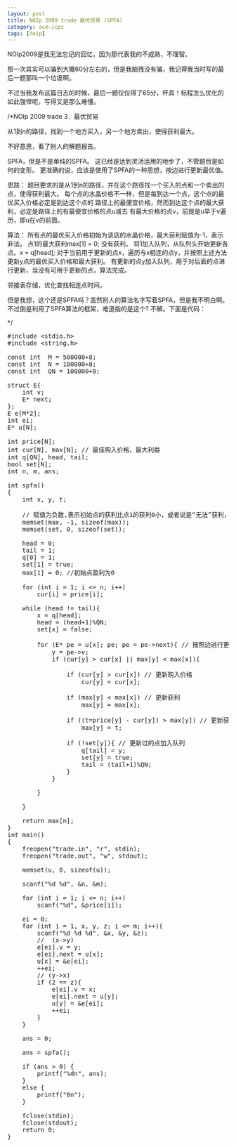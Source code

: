 ```yaml
---
layout: post
title: NOIp 2009 trade 最优贸易 (SPFA)
category: acm-icpc
tags: [noip]
---
```


NOIp2009是我无法忘记的回忆，因为那代表我的不成熟，不理智。

那一次其实可以骗到大概60分左右的，但是我脑残没有骗，我记得我当时写的最后一题那叫一个垃圾啊。

不过当我发布这篇日志的时候，最后一题仅仅得了65分，杯具！标程怎么优化的如此强悍呢，写得又是那么难懂。

/*NOIp 2009 trade 3．最优贸易

从1到n的路径，找到一个地方买入，另一个地方卖出，使得获利最大。

不好意思，看了别人的解题报告。

SPFA，但是不是单纯的SPFA。
这已经是达到灵活运用的地步了，不管题目是如何的变形。
更准确的说，应该是使用了SPFA的一种思想，按边进行更新最优值。

思路：
题目要求的是从1到n的路径，并在这个路径找一个买入的点和一个卖出的点，使得获利最大。
每个点的水晶价格不一样，但是每到达一个点，这个点的最优买入价格必定是到达这个点的
路径上的最便宜价格，然而到达这个点的最大获利，必定是路径上的有最便宜价格的点u减去
有最大价格的点v，前提是u早于v遍历，即u在v的前面。

算法：
所有点的最优买入价格初始为该店的水晶价格，最大获利赋值为-1，表示非法。
点1的最大获利max[1] = 0; 没有获利。
将1加入队列，从队列头开始更新各点。x = q[head];
对于当前用于更新的点x，遍历与x相连的点y，并按照上述方法更新y点的最优买入价格和最大获利。
有更新的点y加入队列，用于对后面的点进行更新，当没有可用于更新的点，算法完成。

邻接表存储，优化查找相连点时间。

但是我想，这个还是SPFA吗？虽然别人的算法名字写着SPFA，但是我不明白啊。
不过倒是利用了SPFA算法的框架，难道指的是这个?
不解。下面是代码：<!--more-->

*/
<pre>#include &lt;stdio.h&gt;
#include &lt;string.h&gt;

const int  M = 500000+8;
const int  N = 100000+8;
const int  QN = 100000+8;

struct E{
    int v;
    E* next;
};
E e[M*2];
int ei;
E* u[N];

int price[N];
int cur[N], max[N]; // 最佳购入价格，最大利益
int q[QN], head, tail;
bool set[N];
int n, m, ans;

int spfa()
{
    int x, y, t;

    // 赋值为负数,表示初始点的获利比点1的获利0小，或者说是“无法”获利，“非法”获利
    memset(max, -1, sizeof(max)); 
    memset(set, 0, sizeof(set));

    head = 0; 
    tail = 1;
    q[0] = 1;
    set[1] = true;
    max[1] = 0; //初始点盈利为0

    for (int i = 1; i &lt;= n; i++)
        cur[i] = price[i];

    while (head != tail){
        x = q[head];
        head = (head+1)%QN;
        set[x] = false;

        for (E* pe = u[x]; pe; pe = pe-&gt;next){ // 按照边进行更新
            y = pe-&gt;v;
            if (cur[y] &gt; cur[x] || max[y] &lt; max[x]){

                if (cur[y] &gt; cur[x]) // 更新购入价格
                    cur[y] = cur[x];

                if (max[y] &lt; max[x]) // 更新获利
                    max[y] = max[x];

                if ((t=price[y] - cur[y]) &gt; max[y]) // 更新获利
                    max[y] = t;

                if (!set[y]){ // 更新过的点加入队列
                    q[tail] = y;
                    set[y] = true;
                    tail = (tail+1)%QN;
                }
            }

        }

    }

    return max[n];
}
int main()
{
    freopen("trade.in", "r", stdin);
    freopen("trade.out", "w", stdout);

    memset(u, 0, sizeof(u));

    scanf("%d %d", &amp;n, &amp;m);

    for (int i = 1; i &lt;= n; i++)
        scanf("%d", &amp;price[i]);

    ei = 0;
    for (int i = 1, x, y, z; i &lt;= m; i++){
        scanf("%d %d %d", &amp;x, &amp;y, &amp;z);
        //  (x-&gt;y)
        e[ei].v = y;
        e[ei].next = u[x];
        u[x] = &amp;e[ei];
        ++ei;
        // (y-&gt;x)
        if (2 == z){
            e[ei].v = x;
            e[ei].next = u[y];
            u[y] = &amp;e[ei];
            ++ei;
        }
    }

    ans = 0;

    ans = spfa();

    if (ans &gt; 0) {
        printf("%dn", ans);
    }
    else {
        printf("0n");
    }

    fclose(stdin);
    fclose(stdout);
    return 0;
}</pre>
